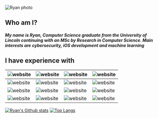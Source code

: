 ![Ryan photo](/Users/ryan/GitHub/Portfolio/assets/me_hs.jpg?raw=true "Me")

## Who am I?

##### My name is Ryan, Computer Science graduate from the University of Lincoln continuing with an MSc by Research in Computer Science. Main interests are cybersecurity, iOS development and machine learning


<!--
Here are some ideas to get you started:

- 🔭 I’m currently working on ...
- 🌱 I’m currently learning ...
- 👯 I’m looking to collaborate on ...
- 🤔 I’m looking for help with ...
- 💬 Ask me about ...
- 📫 How to reach me: ...
- 😄 Pronouns: ...
- ⚡ Fun fact: ...
-->

## I have experience with
|![website](https://img.icons8.com/color/128/000000/mac-logo.png)|![website](https://img.icons8.com/fluent/128/000000/swiftui.png)|![website](https://img.icons8.com/color/128/000000/xcode.png)|![website](https://img.icons8.com/color/128/000000/ios-logo.png)|
|---|---|---|---|
|![website](https://img.icons8.com/color/128/000000/python.png)|![website](https://img.icons8.com/color/128/000000/c-sharp-logo-2.png)|![website](https://img.icons8.com/color/128/000000/sql.png)|![website](https://img.icons8.com/color/128/000000/c-plus-plus-logo.png)|
|![website](https://img.icons8.com/color/128/000000/html-5.png)|![website](https://img.icons8.com/color/128/000000/css3.png)|![website](https://img.icons8.com/color/128/000000/javascript-logo-1.png)|![website](https://img.icons8.com/color/128/000000/visual-studio-2019.png)|
|![website](https://img.icons8.com/color/128/000000/adobe-photoshop.png)|![website](https://img.icons8.com/color/128/000000/adobe-illustrator.png)|![website](https://img.icons8.com/color/128/000000/adobe-xd.png)|![website](https://img.icons8.com/color/128/000000/adobe-premiere-pro.png)|

[![Ryan's Github stats](https://github-readme-stats.vercel.app/api?username=rmottram&show_icons=true&theme=dracula&include_all_commits=true)](https://github.com/anuraghazra/github-readme-stats)
[![Top Langs](https://github-readme-stats.vercel.app/api/top-langs/?username=rmottram&layout=compact&hide=visualbasic)](https://github.com/rmottram/github-readme-stats)
